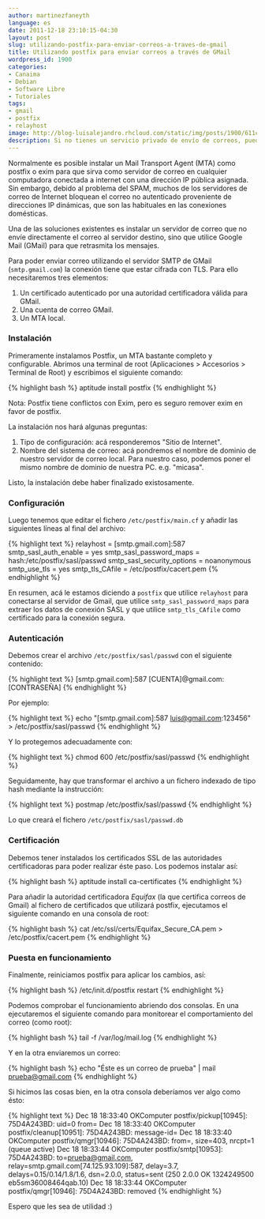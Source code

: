 ```yaml
---
author: martinezfaneyth
language: es
date: 2011-12-18 23:10:15-04:30
layout: post
slug: utilizando-postfix-para-enviar-correos-a-traves-de-gmail
title: Utilizando postfix para enviar correos a través de GMail
wordpress_id: 1900
categories:
- Canaima
- Debian
- Software Libre
- Tutoriales
tags:
- gmail
- postfix
- relayhost
image: http://blog-luisalejandro.rhcloud.com/static/img/posts/1900/611c240cfadeb522fe977748214ef4fd.jpg
description: Si no tienes un servicio privado de envío de correos, puedes utilizar postfix y GMail para lograr el mismo cometido.
---
```


Normalmente es posible instalar un Mail Transport Agent (MTA) como postfix o exim para que sirva como servidor de correo en cualquier computadora conectada a internet con una dirección IP pública asignada. Sin embargo, debido al problema del SPAM, muchos de los servidores de correo de Internet bloquean el correo no autenticado proveniente de direcciones IP dinámicas, que son las habituales en las conexiones domésticas.

Una de las soluciones existentes es instalar un servidor de correo que no envíe directamente el correo al servidor destino, sino que utilice Google Mail (GMail) para que retrasmita los mensajes.

Para poder enviar correo utilizando el servidor SMTP de GMail (`smtp.gmail.com`) la conexión tiene que estar cifrada con TLS. Para ello necesitaremos tres elementos:

1. Un certificado autenticado por una autoridad certificadora válida para GMail.
2. Una cuenta de correo GMail.
3. Un MTA local.

<!-- more -->

### Instalación

Primeramente instalamos Postfix, un MTA bastante completo y configurable. Abrimos una terminal de root (Aplicaciones > Accesorios > Terminal de Root) y escribimos el siguiente comando:

{% highlight bash %}
aptitude install postfix
{% endhighlight %}

Nota: Postfix tiene conflictos con Exim, pero es seguro remover exim en favor de postfix.

La instalación nos hará algunas preguntas:

1. Tipo de configuración: acá responderemos "Sitio de Internet".
2. Nombre del sistema de correo: acá pondremos el nombre de dominio de nuestro servidor de correo local. Para nuestro caso, podemos poner el mismo nombre de dominio de nuestra PC. e.g. "micasa".

Listo, la instalación debe haber finalizado existosamente.

### Configuración

Luego tenemos que editar el fichero `/etc/postfix/main.cf` y añadir las siguientes líneas al final del archivo:

{% highlight text %}
relayhost = [smtp.gmail.com]:587
smtp_sasl_auth_enable = yes
smtp_sasl_password_maps = hash:/etc/postfix/sasl/passwd
smtp_sasl_security_options = noanonymous
smtp_use_tls = yes
smtp_tls_CAfile = /etc/postfix/cacert.pem
{% endhighlight %}

En resumen, acá le estamos diciendo a `postfix` que utilice `relayhost` para conectarse al servidor de Gmail, que utilice `smtp_sasl_password_maps` para extraer los datos de conexión SASL y que utilice `smtp_tls_CAfile` como certificado para la conexión segura.

### Autenticación

Debemos crear el archivo `/etc/postfix/sasl/passwd` con el siguiente contenido:

{% highlight text %}
[smtp.gmail.com]:587    [CUENTA]@gmail.com:[CONTRASEÑA]
{% endhighlight %}

Por ejemplo:

{% highlight text %}
echo "[smtp.gmail.com]:587    luis@gmail.com:123456" > /etc/postfix/sasl/passwd
{% endhighlight %}

Y lo protegemos adecuadamente con:

{% highlight text %}
chmod 600 /etc/postfix/sasl/passwd
{% endhighlight %}

Seguidamente, hay que transformar el archivo a un fichero indexado de tipo hash mediante la instrucción:

{% highlight text %}
postmap /etc/postfix/sasl/passwd
{% endhighlight %}

Lo que creará el fichero `/etc/postfix/sasl/passwd.db`

### Certificación

Debemos tener instalados los certificados SSL de las autoridades certificadoras para poder realizar éste paso. Los podemos instalar así:

{% highlight bash %}
aptitude install ca-certificates
{% endhighlight %}

Para añadir la autoridad certificadora _Equifax_ (la que certifica correos de Gmail) al fichero de certificados que utilizará postfix, ejecutamos el siguiente comando en una consola de root:

{% highlight bash %}
cat /etc/ssl/certs/Equifax_Secure_CA.pem > /etc/postfix/cacert.pem
{% endhighlight %}

### Puesta en funcionamiento

Finalmente, reiniciamos postfix para aplicar los cambios, así:

{% highlight bash %}
/etc/init.d/postfix restart
{% endhighlight %}

Podemos comprobar el funcionamiento abriendo dos consolas. En una ejecutaremos el siguiente comando para monitorear el comportamiento del correo (como root):

{% highlight bash %}
tail -f /var/log/mail.log
{% endhighlight %}

Y en la otra enviaremos un correo:

{% highlight bash %}
echo "Éste es un correo de prueba" | mail prueba@gmail.com
{% endhighlight %}

Si hicimos las cosas bien, en la otra consola deberíamos ver algo como ésto:

{% highlight text %}
Dec 18 18:33:40 OKComputer postfix/pickup[10945]: 75D4A243BD: uid=0 from=
Dec 18 18:33:40 OKComputer postfix/cleanup[10951]: 75D4A243BD: message-id=
Dec 18 18:33:40 OKComputer postfix/qmgr[10946]: 75D4A243BD: from=, size=403, nrcpt=1 (queue active)
Dec 18 18:33:44 OKComputer postfix/smtp[10953]: 75D4A243BD: to=prueba@gmail.com, relay=smtp.gmail.com[74.125.93.109]:587, delay=3.7, delays=0.15/0.14/1.8/1.6, dsn=2.0.0, status=sent (250 2.0.0 OK 1324249500 eb5sm36008464qab.10)
Dec 18 18:33:44 OKComputer postfix/qmgr[10946]: 75D4A243BD: removed
{% endhighlight %}

Espero que les sea de utilidad :)
